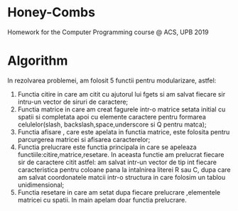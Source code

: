 # Honey-Combs
Homework for the Computer Programming course @ ACS, UPB 2019

# Algorithm

In rezolvarea problemei, am folosit 5 functii pentru modularizare, astfel:
1) Functia citire in care am citit cu ajutorul lui fgets si am salvat fiecare sir intru-un vector de siruri de caractere;
2) Functia matrice in care am creat fagurele intr-o matrice setata initial cu spatii si completata apoi cu elemente caractere pentru formarea celulelor(slash, backslash,space,underscore si Q pentru matca);
3) Functia afisare , care este apelata in functia matrice, este folosita pentru parcurgerea matricei si afisarea caracterelor;
4) Functia prelucrare este functia principala in care se apeleaza functiile:citire,matrice,resetare. In aceasta functie am prelucrat fiecare sir de caractere citit astfel: am salvat intr-un vector de tip int fiecare caracteristica pentru coloane pana la intalnirea literei R sau C, dupa care am salvat coordonatele matcii intr-o structura in care folosim un tablou unidimensional;
5) Functia resetare in care am setat dupa fiecare prelucrare ,elementele matricei cu spatii.
In main apelam doar functia prelucrare.
